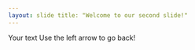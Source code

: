 ```yaml
---
layout: slide title: "Welcome to our second slide!"
--- 
```

Your text Use the left arrow to go back!

